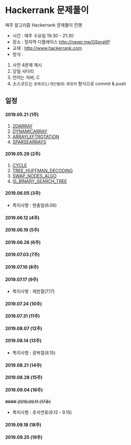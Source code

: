 # Hackerrank 문제풀이
매주 알고리즘 Hackerrank 문제풀이 진행

- 시간 : 매주 수요일 19:30 - 21:30
- 장소 : 정자역 디플레이스 http://naver.me/GSpraltP
- 교재 : http://www.hackerrank.com
- 방식 :
1. 사전 4문제 제시
2. 당일 사다리
3. 언어는 자바, C
4. 소스코드는 `문제코드/개인별ID.확장자` 형식으로 commit & push

## 일정
#### 2019.05.21 (1주)
1. [2DARRAY](https://www.hackerrank.com/challenges/2d-array/problem)
2. [DYNAMICARRAY](https://www.hackerrank.com/challenges/dynamic-array/problem)
3. [ARRAYLEFTROTATION](https://www.hackerrank.com/challenges/array-left-rotation/problem)
4. [SPARSEARRAYS](https://www.hackerrank.com/challenges/sparse-arrays/problem)

#### 2019.05.29 (2주)
1. [CYCLE](https://www.hackerrank.com/challenges/detect-whether-a-linked-list-contains-a-cycle/problem)
2. [TREE_HUFFMAN_DECODING](https://www.hackerrank.com/challenges/tree-huffman-decoding/problem)
3. [SWAP_NODES_ALGO](https://www.hackerrank.com/challenges/swap-nodes-algo/problem)
4. [IS_BINARY_SEARCH_TREE](https://www.hackerrank.com/challenges/is-binary-search-tree/problem)

#### 2019.06.05 (3주)
- 특이사항 : 현충일(6.06)

#### 2019.06.12 (4주)

#### 2019.06.19 (5주)

#### 2019.06.26 (6주)

#### 2019.07.03 (7주)

#### 2019.07.10 (8주)

#### 2019.07.17 (9주)
- 특이사항 : 제헌절(7.17)

#### 2019.07.24 (10주)

#### 2019.07.31 (11주)

#### 2019.08.07 (12주)

#### 2019.08.14 (13주)
- 특이사항 : 광복절(8.15)

#### 2019.08.21 (14주)

#### 2019.08.28 (15주)

#### 2019.09.04 (16주)

~~#### 2019.09.11 (17주)~~
- 특이사항 : 추석연휴(9.12 - 9.15)

#### 2019.09.18 (18주)

#### 2019.09.25 (19주)


